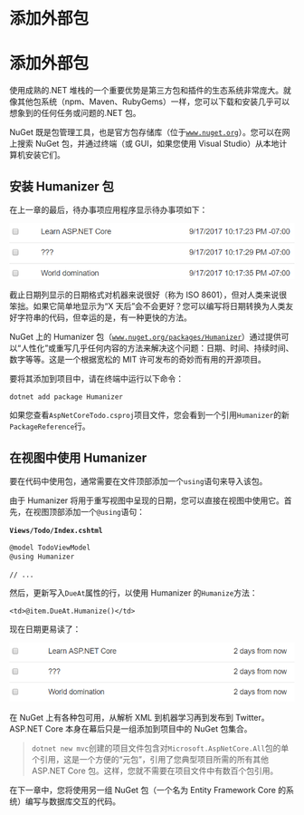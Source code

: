 # 添加外部包

# 添加外部包

使用成熟的.NET 堆栈的一个重要优势是第三方包和插件的生态系统非常庞大。就像其他包系统（npm、Maven、RubyGems）一样，您可以下载和安装几乎可以想象到的任何任务或问题的.NET 包。

NuGet 既是包管理工具，也是官方包存储库（位于[`www.nuget.org`](https://www.nuget.org)）。您可以在网上搜索 NuGet 包，并通过终端（或 GUI，如果您使用 Visual Studio）从本地计算机安装它们。

## 安装 Humanizer 包

在上一章的最后，待办事项应用程序显示待办事项如下：

![ISO 8601 格式的日期](img/iso8601.png)

截止日期列显示的日期格式对机器来说很好（称为 ISO 8601），但对人类来说很笨拙。如果它简单地显示为“X 天后”会不会更好？您可以编写将日期转换为人类友好字符串的代码，但幸运的是，有一种更快的方法。

NuGet 上的 Humanizer 包（[`www.nuget.org/packages/Humanizer`](https://www.nuget.org/packages/Humanizer)）通过提供可以“人性化”或重写几乎任何内容的方法来解决这个问题：日期、时间、持续时间、数字等等。这是一个根据宽松的 MIT 许可发布的奇妙而有用的开源项目。

要将其添加到项目中，请在终端中运行以下命令：

```
dotnet add package Humanizer 
```

如果您查看`AspNetCoreTodo.csproj`项目文件，您会看到一个引用`Humanizer`的新`PackageReference`行。

## 在视图中使用 Humanizer

要在代码中使用包，通常需要在文件顶部添加一个`using`语句来导入该包。

由于 Humanizer 将用于重写视图中呈现的日期，您可以直接在视图中使用它。首先，在视图顶部添加一个`@using`语句：

**`Views/Todo/Index.cshtml`**

```
@model TodoViewModel
@using Humanizer

// ... 
```

然后，更新写入`DueAt`属性的行，以使用 Humanizer 的`Humanize`方法：

```
<td>@item.DueAt.Humanize()</td> 
```

现在日期更易读了：

![可读日期](img/friendly-dates.png)

在 NuGet 上有各种包可用，从解析 XML 到机器学习再到发布到 Twitter。ASP.NET Core 本身在幕后只是一组添加到项目中的 NuGet 包集合。

> `dotnet new mvc`创建的项目文件包含对`Microsoft.AspNetCore.All`包的单个引用，这是一个方便的“元包”，引用了您典型项目所需的所有其他 ASP.NET Core 包。这样，您就不需要在项目文件中有数百个包引用。

在下一章中，您将使用另一组 NuGet 包（一个名为 Entity Framework Core 的系统）编写与数据库交互的代码。
